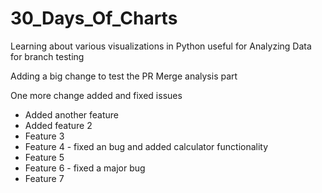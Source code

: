 # 30_Days_Of_Charts
Learning about various visualizations in Python useful for Analyzing Data for branch testing


Adding a big change to test the PR Merge analysis part


One more change added and fixed issues

- Added another feature
- Added feature 2
- Feature 3
- Feature 4 - fixed an bug and added calculator functionality
- Feature 5
- Feature 6 - fixed a major bug
- Feature 7
